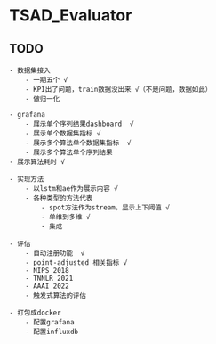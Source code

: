 # TSAD_Evaluator

## TODO

    - 数据集接入
        - 一期五个 √
        - KPI出了问题，train数据没出来 √（不是问题，数据如此）
        - 做归一化

    - grafana
        - 展示单个序列结果dashboard  √
        - 展示单个数据集指标 √
        - 展示多个算法单个数据集指标  √
        - 展示多个算法单个序列结果 
    - 展示算法耗时 √

    - 实现方法
        - 以lstm和ae作为展示内容 √
        - 各种类型的方法代表
            - spot方法作为stream，显示上下阈值 √
            - 单维到多维 √
            - 集成 

    - 评估
        - 自动注册功能  √
        - point-adjusted 相关指标 √
        - NIPS 2018
        - TNNLR 2021
        - AAAI 2022
        - 触发式算法的评估

    - 打包成docker
        - 配置grafana
        - 配置influxdb